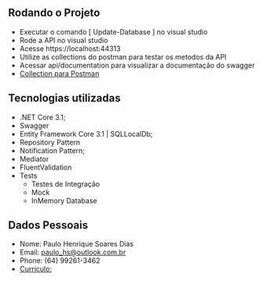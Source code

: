 ## Rodando o Projeto

* Executar o comando [ Update-Database ] no visual studio
* Rode a API no visual studio
* Acesse https://localhost:44313
* Utilize as collections do postman para testar os metodos da API
* Acessar api/documentation para visualizar a documentação do swagger
* [Collection para Postman](https://www.postman.com/collections/30f7600f4061d45ebae8)

## Tecnologias utilizadas

* .NET Core 3.1;
* Swagger
* Entity Framework Core 3.1 | SQLLocalDb;
* Repository Pattern
* Notification Pattern;
* Mediator
* FluentValidation
* Tests 
	- Testes de Integração
	- Mock
	- InMemory Database

## Dados Pessoais

* Nome: Paulo Henrique Soares Dias
* Email: paulo_hs@outlook.com.br
* Phone: (64) 99261-3462
* [Curriculo:](https://1drv.ms/b/s!AhzZPKcapGJJgeFLWIsfMT67_9eEDg?e=murXFe) 
